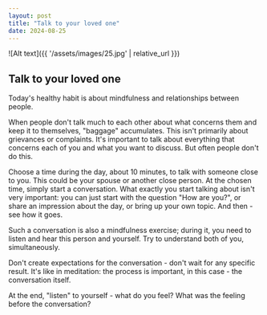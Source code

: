 ```yaml
---
layout: post
title: "Talk to your loved one"
date: 2024-08-25
---
```


![Alt text]({{ '/assets/images/25.jpg' | relative_url }})

## Talk to your loved one

Today's healthy habit is about mindfulness and relationships between people.

When people don't talk much to each other about what concerns them and keep it to themselves, "baggage" accumulates. This isn't primarily about grievances or complaints. It's important to talk about everything that concerns each of you and what you want to discuss. But often people don't do this.

Choose a time during the day, about 10 minutes, to talk with someone close to you. This could be your spouse or another close person. At the chosen time, simply start a conversation. What exactly you start talking about isn't very important: you can just start with the question "How are you?", or share an impression about the day, or bring up your own topic. And then - see how it goes.

Such a conversation is also a mindfulness exercise; during it, you need to listen and hear this person and yourself. Try to understand both of you, simultaneously.

Don't create expectations for the conversation - don't wait for any specific result. It's like in meditation: the process is important, in this case - the conversation itself.

At the end, "listen" to yourself - what do you feel? What was the feeling before the conversation?